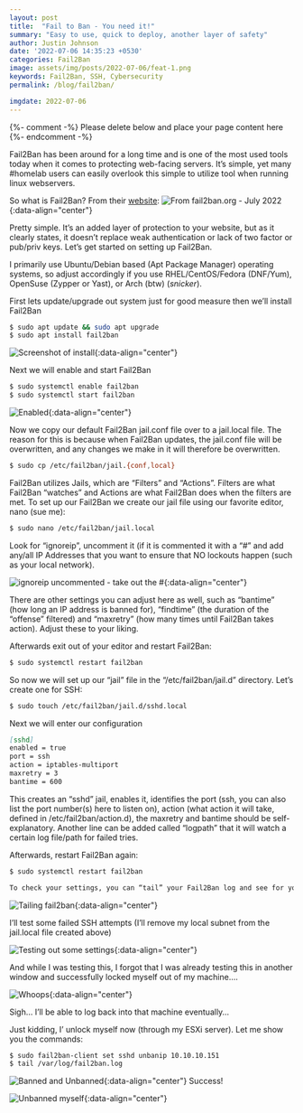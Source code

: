 ```yaml
---
layout: post
title:  "Fail to Ban - You need it!"
summary: "Easy to use, quick to deploy, another layer of safety"
author: Justin Johnson
date: '2022-07-06 14:35:23 +0530'
categories: Fail2Ban
image: assets/img/posts/2022-07-06/feat-1.png
keywords: Fail2Ban, SSH, Cybersecurity
permalink: /blog/fail2ban/

imgdate: 2022-07-06
---
```


{%- comment -%} Please delete below and place your page content here {%- endcomment -%}

Fail2Ban has been around for a long time and is one of the most used tools today when it comes to protecting web-facing servers. It’s simple, yet many #homelab users can easily overlook this simple to utilize tool when running linux webservers.

So what is Fail2Ban? From their [website](https://www.fail2ban.org):
![From fail2ban.org - July 2022](/assets/img/posts/{{page.imgdate}}/feat-1.png){:data-align="center"}

Pretty simple. It’s an added layer of protection to your website, but as it clearly states, it doesn’t replace weak authentication or lack of two factor or pub/priv keys. Let’s get started on setting up Fail2Ban.

I primarily use Ubuntu/Debian based (Apt Package Manager) operating systems, so adjust accordingly if you use RHEL/CentOS/Fedora (DNF/Yum), OpenSuse (Zypper or Yast), or Arch (btw) (*snicker*).

First lets update/upgrade out system just for good measure then we’ll install Fail2Ban

```bash
$ sudo apt update && sudo apt upgrade
$ sudo apt install fail2ban
```

![Screenshot of install](/assets/img/posts/{{page.imgdate}}/2.png){:data-align="center"}

Next we will enable and start Fail2Ban

```bash
$ sudo systemctl enable fail2ban
$ sudo systemctl start fail2ban
```

![Enabled](/assets/img/posts/{{page.imgdate}}/3.png){:data-align="center"}

Now we copy our default Fail2Ban jail.conf file over to a jail.local file. The reason for this is because when Fail2Ban updates, the jail.conf file will be overwritten, and any changes we make in it will therefore be overwritten.

```bash
$ sudo cp /etc/fail2ban/jail.{conf,local}
```
Fail2Ban utilizes Jails, which are “Filters” and “Actions”. Filters are what Fail2Ban “watches” and Actions are what Fail2Ban does when the filters are met. To set up our Fail2Ban we create our jail file using our favorite editor, nano (sue me):

```bash
$ sudo nano /etc/fail2ban/jail.local
```
Look for “ignoreip”, uncomment it (if it is commented it with a “#” and add any/all IP Addresses that you want to ensure that NO lockouts happen (such as your local network).

![ignoreip uncommented - take out the #](/assets/img/posts/{{page.imgdate}}/4.png){:data-align="center"}

There are other settings you can adjust here as well, such as “bantime” (how long an IP address is banned for), “findtime” (the duration of the “offense” filtered) and “maxretry” (how many times until Fail2Ban takes action). Adjust these to your liking.

Afterwards exit out of your editor and restart Fail2Ban:

```bash
$ sudo systemctl restart fail2ban
```
So now we will set up our “jail” file in the “/etc/fail2ban/jail.d” directory. Let’s create one for SSH:

```bash
$ sudo touch /etc/fail2ban/jail.d/sshd.local
```

Next we will enter our configuration

```md
[sshd]
enabled = true
port = ssh
action = iptables-multiport
maxretry = 3
bantime = 600
```
This creates an “sshd” jail, enables it, identifies the port (ssh, you can also list the port number(s) here to listen on), action (what action it will take, defined in /etc/fail2ban/action.d), the maxretry and bantime should be self-explanatory. Another line can be added called “logpath” that it will watch a certain log file/path for failed tries.

Afterwards, restart Fail2Ban again:

```bash
$ sudo systemctl restart fail2ban
```

```bash
To check your settings, you can “tail” your Fail2Ban log and see for yourself
```

![Tailing fail2ban](/assets/img/posts/{{page.imgdate}}/5.png){:data-align="center"}

I’ll test some failed SSH attempts (I’ll remove my local subnet from the jail.local file created above)

![Testing out some settings](/assets/img/posts/{{page.imgdate}}/6.png){:data-align="center"}

And while I was testing this, I forgot that I was already testing this in another window and successfully locked myself out of my machine….

![Whoops](/assets/img/posts/{{page.imgdate}}/7.png){:data-align="center"}


Sigh… I’ll be able to log back into that machine eventually…

Just kidding, I’ unlock myself now (through my ESXi server). Let me show you the commands:

```bash
$ sudo fail2ban-client set sshd unbanip 10.10.10.151
$ tail /var/log/fail2ban.log
```

![Banned and Unbanned](/assets/img/posts/{{page.imgdate}}/8.png){:data-align="center"}
Success!

![Unbanned myself](/assets/img/posts/{{page.imgdate}}/9.png){:data-align="center"}